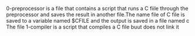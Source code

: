0-preprocessor is a file that contains a script that runs a C fiile through the preprocessor and saves the result in another file.The name file of C file is saved to a variable named $CFILE and the output is saved in a file named c
The file 1-compiler is a script that compiles a C file buut does not link it
